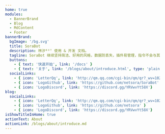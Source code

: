 ```yaml
---
home: true
modules:
  - BannerBrand
  - Blog
  - MdContent
  - Footer
bannerBrand:
  bgImage: '/bg.svg'
  title: SoraBot
  description: 林汐ᴮᴼᵀ 使用 & 开发 文档。
  tagline: SoraBot 继续坚持简洁、好用的风格，数据防丢失，插件易管理，指令不会与其它机器人碰撞。你只需要输入指令，其他请交给我。
  buttons:
    - { text: '快速开始', link: '/docs' }
    - { text: '关于', link: '/blogs/about/introduce.html', type: 'plain' }
  socialLinks:
    - { icon: 'LetterQq', link: 'http://qm.qq.com/cgi-bin/qm/qr?_wv=1027&k=A9oTio04Frz8oX0WgbPWM9OszLcF5RHT&authKey=D84U3cnB2Lax1qgww4psT1OgEU1iOOKW4evsdhnQuHtV3QFedQGNNLm1kK2Mfj15&noverify=0&group_code=817451732'}
    - { icon: 'LogoGithub', link: 'https://github.com/netsora/SoraBot' }
    - { icon: 'LogoDiscord', link: 'https://discord.gg/YRVwvYt58X'}
blog:
  socialLinks:
    - { icon: 'LetterQq', link: 'http://qm.qq.com/cgi-bin/qm/qr?_wv=1027&k=A9oTio04Frz8oX0WgbPWM9OszLcF5RHT&authKey=D84U3cnB2Lax1qgww4psT1OgEU1iOOKW4evsdhnQuHtV3QFedQGNNLm1kK2Mfj15&noverify=0&group_code=817451732'}
    - { icon: 'LogoGithub', link: 'https://github.com/netsora' }
    - { icon: 'LogoDiscord', link: 'https://discord.gg/YRVwvYt58X'}
isShowTitleInHome: true
actionText: About
actionLink: /blogs/about/introduce.md
---
```


<!-- Google tag (gtag.js) -->
<script>
    const Analytics_ID = process.env.ANALYTICS_ID;
    const script = document.createElement('script');
    script.async = true;
    script.src = `https://www.googletagmanager.com/gtag/js?id=${Analytics_ID}`;
    
    document.head.appendChild(script);

    window.dataLayer = window.dataLayer || [];
    function gtag(){dataLayer.push(arguments);}
    gtag('js', new Date());

    gtag('config', 'G-ZM7QTC95DS');
</script>

